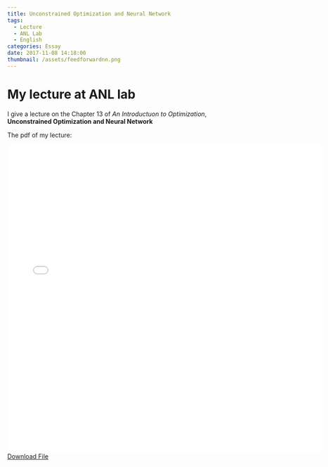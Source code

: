 ```yaml
---
title: Unconstrained Optimization and Neural Network
tags:
  - Lecture
  - ANL Lab
  - English
categories: Essay
date: 2017-11-08 14:18:00
thumbnail: /assets/feedforwardnn.png
---
```

# My lecture at ANL lab
I give a lecture on the Chapter 13 of $An$ $Introductuon$ $to$ $Optimization$, **Unconstrained Optimization and Neural Network**

The pdf of my lecture:
<iframe src="../files/Chapter_13.pdf" style="width:718px; height:700px;" frameborder="0"></iframe>
<a href="../files/Chapter_13.pdf">Download File</a>
